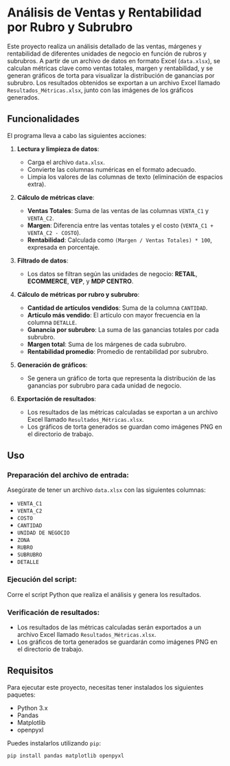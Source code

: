 # Análisis de Ventas y Rentabilidad por Rubro y Subrubro

Este proyecto realiza un análisis detallado de las ventas, márgenes y rentabilidad de diferentes unidades de negocio en función de rubros y subrubros. A partir de un archivo de datos en formato Excel (`data.xlsx`), se calculan métricas clave como ventas totales, margen y rentabilidad, y se generan gráficos de torta para visualizar la distribución de ganancias por subrubro. Los resultados obtenidos se exportan a un archivo Excel llamado `Resultados_Métricas.xlsx`, junto con las imágenes de los gráficos generados.

## Funcionalidades

El programa lleva a cabo las siguientes acciones:

1. **Lectura y limpieza de datos**:
   - Carga el archivo `data.xlsx`.
   - Convierte las columnas numéricas en el formato adecuado.
   - Limpia los valores de las columnas de texto (eliminación de espacios extra).

2. **Cálculo de métricas clave**:
   - **Ventas Totales**: Suma de las ventas de las columnas `VENTA_C1` y `VENTA_C2`.
   - **Margen**: Diferencia entre las ventas totales y el costo (`VENTA_C1 + VENTA_C2 - COSTO`).
   - **Rentabilidad**: Calculada como `(Margen / Ventas Totales) * 100`, expresada en porcentaje.

3. **Filtrado de datos**:
   - Los datos se filtran según las unidades de negocio: **RETAIL**, **ECOMMERCE**, **VEP**, y **MDP CENTRO**.

4. **Cálculo de métricas por rubro y subrubro**:
   - **Cantidad de artículos vendidos**: Suma de la columna `CANTIDAD`.
   - **Artículo más vendido**: El artículo con mayor frecuencia en la columna `DETALLE`.
   - **Ganancia por subrubro**: La suma de las ganancias totales por cada subrubro.
   - **Margen total**: Suma de los márgenes de cada subrubro.
   - **Rentabilidad promedio**: Promedio de rentabilidad por subrubro.

5. **Generación de gráficos**:
   - Se genera un gráfico de torta que representa la distribución de las ganancias por subrubro para cada unidad de negocio.

6. **Exportación de resultados**:
   - Los resultados de las métricas calculadas se exportan a un archivo Excel llamado `Resultados_Métricas.xlsx`.
   - Los gráficos de torta generados se guardan como imágenes PNG en el directorio de trabajo.

## Uso

### Preparación del archivo de entrada:

Asegúrate de tener un archivo `data.xlsx` con las siguientes columnas:
- `VENTA_C1`
- `VENTA_C2`
- `COSTO`
- `CANTIDAD`
- `UNIDAD DE NEGOCIO`
- `ZONA`
- `RUBRO`
- `SUBRUBRO`
- `DETALLE`

### Ejecución del script:

Corre el script Python que realiza el análisis y genera los resultados.

### Verificación de resultados:

- Los resultados de las métricas calculadas serán exportados a un archivo Excel llamado `Resultados_Métricas.xlsx`.
- Los gráficos de torta generados se guardarán como imágenes PNG en el directorio de trabajo.

## Requisitos

Para ejecutar este proyecto, necesitas tener instalados los siguientes paquetes:

- Python 3.x
- Pandas
- Matplotlib
- openpyxl

Puedes instalarlos utilizando `pip`:

```bash
pip install pandas matplotlib openpyxl

